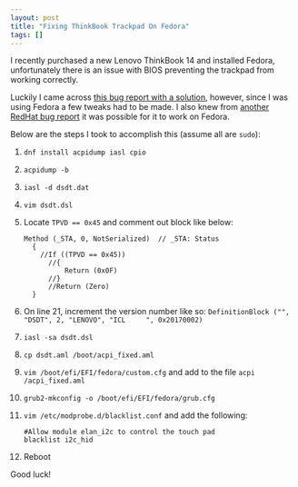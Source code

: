 ```yaml
---
layout: post
title: "Fixing ThinkBook Trackpad On Fedora"
tags: []
---
```


I recently purchased a new Lenovo ThinkBook 14 and installed Fedora, unfortunately there is an issue with BIOS preventing the trackpad from working correctly.

Luckily I came across [this bug report with a solution](https://bugs.launchpad.net/ubuntu/+source/linux/+bug/1861610/comments/66), however, since I was using Fedora a few tweaks had to be made.  I also knew from [another RedHat bug report](https://bugzilla.redhat.com/show_bug.cgi?id=1842039) it was possible for it to work on Fedora.

Below are the steps I took to accomplish this (assume all are `sudo`):

1. `dnf install acpidump iasl cpio`
2. `acpidump -b`
3. `iasl -d dsdt.dat`
4. `vim dsdt.dsl`
5. Locate `TPVD == 0x45` and comment out block like below:

    ```
    Method (_STA, 0, NotSerialized)  // _STA: Status
      {
        //If ((TPVD == 0x45))
          //{
              Return (0x0F)
          //}
          //Return (Zero)
      }
    ```

6. On line 21, increment the version number like so: `DefinitionBlock ("", "DSDT", 2, "LENOVO", "ICL     ", 0x20170002)`
7. `iasl -sa dsdt.dsl`
8. `cp dsdt.aml /boot/acpi_fixed.aml`
9. `vim /boot/efi/EFI/fedora/custom.cfg` and add to the file `acpi /acpi_fixed.aml`
10. `grub2-mkconfig -o /boot/efi/EFI/fedora/grub.cfg`
11. `vim /etc/modprobe.d/blacklist.conf` and add the following:

    ```
    #Allow module elan_i2c to control the touch pad
    blacklist i2c_hid
    ```

12. Reboot

Good luck!